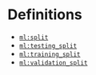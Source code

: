 # Definitions

- [`ml:split`](split.md)
- [`ml:testing_split`](testing_split.md)
- [`ml:training_split`](training_split.md)
- [`ml:validation_split`](validation_split.md)
